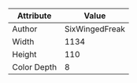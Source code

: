 # 
| Attribute | Value |
| ---  | ---     |
| Author | SixWingedFreak |
| Width | 1134 |
| Height | 110 |
| Color Depth | 8 |
